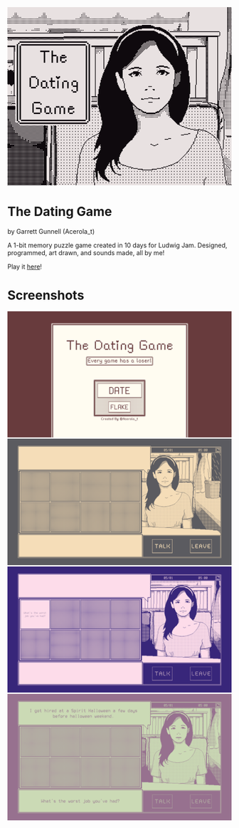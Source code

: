 <p align="center">
<img src="./screenshots/CoverPhoto.png">
</p>

# The Dating Game

by Garrett Gunnell (Acerola_t)

A 1-bit memory puzzle game created in 10 days for Ludwig Jam. Designed, programmed, art drawn, and sounds made, all by me!

Play it [here](https://acerola-t.itch.io/the-dating-game)!

# Screenshots

![screenshot 1](/screenshots/screen1.png)
![screenshot 2](/screenshots/screen2.png)
![screenshot 3](/screenshots/screen3.png)
![screenshot 4](/screenshots/screen4.png)